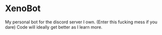 # XenoBot
My personal bot for the discord server I own.
(Enter this fucking mess if you dare)
Code will ideally get better as I learn more.